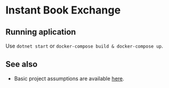 # Instant Book Exchange

## Running aplication
Use `dotnet start` or `docker-compose build & docker-compose up`.

## See also
- Basic project assumptions are available [here](./Project_functionalities.md).

